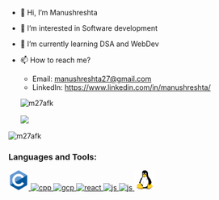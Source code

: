 - 👋 Hi, I’m Manushreshta
- 👀 I’m interested in Software development
- 🌱 I’m currently learning DSA and WebDev
- 📫 How to reach me?
  - Email:
    manushreshta27@gmail.com
  - LinkedIn:
    https://www.linkedin.com/in/manushreshta/
   
  <div>
  <p align="left"><img src="https://komarev.com/ghpvc/?username=m27afk&label=Profile%20views&color=0e75b6&style=flat" alt="m27afk" /> </p>
  <a href="https://twitter.com/manushreshta27" ><img align="center" src="https://img.shields.io/twitter/follow/manushreshta27.svg?style=social" /> </a>
 </div>
<p><img align="center" src="https://github-readme-streak-stats.herokuapp.com/?user=m27afk&" alt="m27afk" /></p>

<h3 align="left">Languages and Tools:</h3> 
<p align="left">  <a href="https://www.cprogramming.com/" target="_blank"> <img src="https://raw.githubusercontent.com/devicons/devicon/master/icons/c/c-original.svg" alt="c" width="40" height="40"/> </a> <a href="https://cplusplus.com/" target="_blank"> <img src="https://cdn.worldvectorlogo.com/logos/c.svg" alt="cpp" width="40" height="40"/> </a> <a href="https://cloud.google.com" target="_blank"> <img src="https://www.vectorlogo.zone/logos/google_cloud/google_cloud-icon.svg" alt="gcp" width="40" height="40"/> </a> <a href="https://reactjs.org" target="_blank"> <img src="https://www.vectorlogo.zone/logos/reactjs/reactjs-icon.svg" alt="react" width="40" height="40"/> </a> <a href="http://www.ecmascript.org/" target="_blank"> <img src="https://www.vectorlogo.zone/logos/javascript/javascript-icon.svg" alt="js" width="40" height="40"/> </a> <a href="https://nodejs.org" target="_blank"> <img src="https://www.vectorlogo.zone/logos/nodejs/nodejs-icon.svg" alt="js" width="40" height="40"/> </a><a href="https://www.linux.org/" target="_blank"> <img src="https://raw.githubusercontent.com/devicons/devicon/master/icons/linux/linux-original.svg" alt="linux" width="40" height="40"/>
<!---
M27afk/M27afk is a ✨ special ✨ repository because its `README.md` (this file) appears on your GitHub profile.
You can click the Preview link to take a look at your changes.
--->

